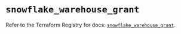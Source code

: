 # `snowflake_warehouse_grant`

Refer to the Terraform Registry for docs: [`snowflake_warehouse_grant`](https://registry.terraform.io/providers/snowflake-labs/snowflake/0.92.0/docs/resources/warehouse_grant).

